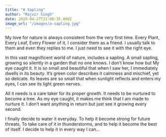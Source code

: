 ```yaml
---
title: "A Sapling"
author: "Rajvir Singh"
date: 2020-04-27T21:08:35.000Z
image_url: "/images/a-sapling.jpg"
---
```


My love for nature is always consistent from the very first time. Every Plant, Every Leaf, Every Flower of it, I consider them as a friend. I usually talk to them and even they replies to me. I just need to see it with the right eye.

In this vast magnificent world of nature, includes a sapling. A small sapling, growing so silently in a garden that no one knows. I don’t know how but My eye caught it. It is so small and beautiful that when I saw her, I immediately dwells in its beauty. It’s green color describes it calmness and mischief, yet so delicate. Its leaves are so small that when sunlight reflects and enters my eyes, I can see its light green nerves.

All it needs is a care taker for its proper growth. It needs to be nurtured to become a tree. As my eye caught, it makes me think that I am made to nurture it. I don’t want anything in return but just see it growing every second.

I finally decide to water it everyday. To help it become strong for future threats, To take care of it in thunderstorms, and to help it become the best of itself. I decide to help it in every way I can…